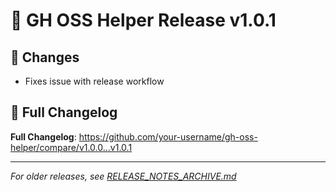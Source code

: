 # 🚀 GH OSS Helper Release v1.0.1


## 🔧 Changes
- Fixes issue with release workflow

## 🔗 Full Changelog

**Full Changelog**: https://github.com/your-username/gh-oss-helper/compare/v1.0.0...v1.0.1

---

*For older releases, see [RELEASE_NOTES_ARCHIVE.md](RELEASE_NOTES_ARCHIVE.md)*
